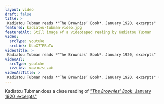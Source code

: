 ```yaml
--- 
layout: video
draft: false
title: >
 Kadiatou Tubman reads *"The Brownies’ Book*, January 1920, excerpts"
featured: kadiatou-tubman-video.jpg
featuredAlt: Still image of a videotaped reading by Kadiatou Tubman
video: 
  srcType: youtube
  srcLink: KLoX7TEBuTw
videoTitle: >
 Kadiatou Tubman reads *"The Brownies’ Book*, January 1920, excerpts"
videoAsl: 
  srcType: youtube
  srcLink: 908JPc5LE4k
videoAslTitle: >
 Kadiatou Tubman reads *"The Brownies’ Book*, January 1920, excerpts" (ASL)
--- 
```

 
Kadiatou Tubman does a close reading of [*"The Brownies’ Book*, January 1920, excerpts"](/gallery/brownies-1) 
